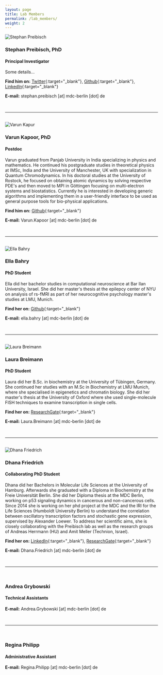```yaml
---
layout: page
title: Lab Members
permalink: /lab_members/
weight: 2
---
```


<div class="row">

  <div class="col-xs-3">
    <img src="http://i.imgur.com/U1xTjsJ.png?1" alt="Stephan Preibisch" class="member-img"/>
  </div>

  <div class="col-xs-9" markdown="1">

### Stephan Preibisch, PhD

#### Principal Investigator

Some details...

**Find him on:**
[Twitter](https://twitter.com/preibischs){:target="_blank"}, 
[Github](https://github.com/StephanPreibisch){:target="_blank"}, 
[LinkedIn](https://de.linkedin.com/in/stephan-preibisch-009a1a4){:target="_blank"}

**E-mail:** stephan.preibisch [at] mdc-berlin [dot] de

  </div>
</div>

<br>

---------------------------------------

<br>

<div class="row">

  <div class="col-xs-3">
    <img src="http://i.imgur.com/GoERyoc.jpg?1" alt="Varun Kapur" class="member-img"/>
  </div>

  <div class="col-xs-9" markdown="1">


### Varun Kapoor, PhD

#### Postdoc

Varun graduated from Panjab University in India specializing in physics and mathematics. He continued his postgraduate studies in theoretical physics at IMSc, India and the University of Manchester, UK with specialization in Quantum Chromodynamics. In his doctoral studies at the University of Rostock, he focused on obtaining atomic dynamics by solving respective PDE's and then moved to MPI in Göttingen focusing on multi-electron systems and biostatistics. Currently he is interested in developing generic algorithms and implementing them in a user-friendly interface to be used as general purpose tools for bio-physical applications.

**Find him on:**
[Github](https://github.com/kapoorlab){:target="_blank"}

**E-mail:** Varun.Kapoor [at] mdc-berlin [dot] de

  </div>
</div>

<br>

---------------------------------------

<br>

<div class="row">

  <div class="col-xs-3">
    <img src="http://i.imgur.com/rhYrijS.jpg" alt="Ella Bahry" class="member-img"/>
  </div>

  <div class="col-xs-9" markdown="1">


### Ella Bahry

#### PhD Student

Ella did her bachelor studies in computational neuroscience at Bar Ilan University, Israel. She did her master's thesis at the epilepcy center of NYU on analysis of rs-fMRI as part of her neurocognitive psychology master's studies at LMU, Munich.

**Find her on:**
[Github](https://github.com/bellonet){:target="_blank"}

**E-mail:** ella.bahry [at] mdc-berlin [dot] de

  </div>
</div>

<br>

---------------------------------------

<br>

<div class="row">

  <div class="col-xs-3">
    <img src="http://i.imgur.com/mr8Jp0r.jpg?1" alt="Laura Breimann" class="member-img"/>
  </div>

  <div class="col-xs-9" markdown="1">


### Laura Breimann

#### PhD Student

Laura did her B.Sc. in biochemistry at the University of Tübingen, Germany. She continued her studies with an M.Sc in Biochemistry at LMU Munich, where she specialised in epigenetics and chromatin biology. She did her master's thesis at the University of Oxford where she used single-molecule FISH techniques to examine transcription in single cells.

**Find her on:**
[ResearchGate](https://www.researchgate.net/profile/Laura_Breimann){:target="_blank"}

**E-mail:** Laura.Breimann [at] mdc-berlin [dot] de

  </div>
</div>

<br>

---------------------------------------

<br>

<div class="row">

  <div class="col-xs-3">
    <img src="http://i.imgur.com/BeS9yPC.jpg?1" alt="Dhana Friedrich" class="member-img"/>
  </div>

  <div class="col-xs-9" markdown="1">


### Dhana Friedrich

#### Collaborating PhD Student

Dhana did her Bachelors in Molecular Life Sciences at the University of Hamburg. Afterwards she graduated with a Diploma in Biochemistry at the Freie Universität Berlin. She did her Diploma thesis at the MDC Berlin, working on p53 signaling dynamics in cancerous and non-cancerous cells. Since 2014 she is working on her phd project at the MDC and the IRI for the Life Sciences (Humboldt University Berlin) to understand the correlation between oscillatory transcription factors and stochastic gene expression, supervised by Alexander Loewer. To address her scientific aims, she is closely collaborating with the Preibisch lab as well as the research groups of Andreas Herrmann (HU) and Amit Meller (Technion, Israel).

**Find her on:**
[LinkedIn](https://de.linkedin.com/in/dhana-friedrich-81882b101){:target="_blank"}, 
[ResearchGate](https://www.researchgate.net/profile/Dhana_Friedrich){:target="_blank"}

**E-mail:** Dhana.Friedrich [at] mdc-berlin [dot] de

  </div>
</div>

<br>

---------------------------------------

<br>

<div class="row">

  <div class="col-xs-3">
    <!-- <img src="" alt="Andrea Grybowski" class="member-img"> -->
  </div>

  <div class="col-xs-9" markdown="1">


### Andrea Grybowski

#### Technical Assistants

**E-mail:** Andrea.Grybowski [at] mdc-berlin [dot] de

  </div>
</div>

<br>

---------------------------------------

<br>

<div class="row">

  <div class="col-xs-3">
    <!-- <img src="" alt="Regina Philipp" class="member-img"/> -->
  </div>

  <div class="col-xs-9" markdown="1">


### Regina Philipp

#### Administrative Assistant

**E-mail:**   Regina.Philipp [at] mdc-berlin [dot] de

  </div>
</div>

<br>
